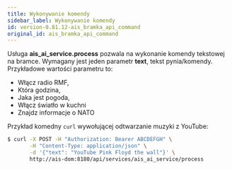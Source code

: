 ```yaml
---
title: Wykonywanie komendy
sidebar_label: Wykonywanie komendy
id: version-0.81.12-ais_bramka_api_command
original_id: ais_bramka_api_command
---
```


Usługa **ais_ai_service.process** pozwala na wykonanie komendy tekstowej na bramce.
Wymagany jest jeden parametr **text**, tekst pynia/komendy. Przykładowe wartości parametru to:
- Włącz radio RMF,
- Która godzina,
- Jaka jest pogoda,
- Włącz światło w kuchni
- Znajdz informacje o NATO


Przykład komedny `curl` wywołującej odtwarzanie muzyki z YouTube:

```bash
$ curl -X POST -H "Authorization: Bearer ABCDEFGH" \
       -H "Content-Type: application/json" \
       -d '{"text": "YouTube Pink Floyd the wall"}' \
       http://ais-dom:8180/api/services/ais_ai_service/process
```
